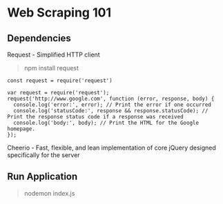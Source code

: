 # Web Scraping 101

## Dependencies
Request - Simplified HTTP client

> npm install request

`const request = require('request')`

```
var request = require('request');
request('http://www.google.com', function (error, response, body) {
  console.log('error:', error); // Print the error if one occurred
  console.log('statusCode:', response && response.statusCode); // Print the response status code if a response was received
  console.log('body:', body); // Print the HTML for the Google homepage.
});
```
<!-- https://www.npmjs.com/package/request -->

Cheerio - Fast, flexible, and lean implementation of core jQuery designed specifically for the server

## Run Application

> nodemon index.js